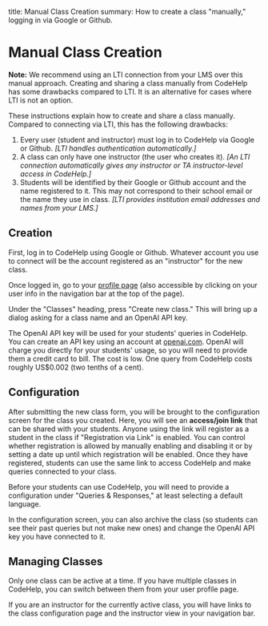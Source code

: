 title:  Manual Class Creation
summary:  How to create a class "manually," logging in via Google or Github.


# Manual Class Creation

<p class="notification is-info"><b>Note:</b> We recommend using an LTI connection from your LMS over this manual approach.  Creating and sharing a class manually from CodeHelp has some drawbacks compared to LTI.  It is an alternative for cases where LTI is not an option.</p>

These instructions explain how to create and share a class manually.
Compared to connecting via LTI, this has the following drawbacks:

  1. Every user (student and instructor) must log in to CodeHelp via Google or Github.  <i>[LTI handles authentication automatically.]</i>
  2. A class can only have one instructor (the user who creates it).  <i>[An LTI connection automatically gives any instructor or TA instructor-level access in CodeHelp.]</i>
  3. Students will be identified by their Google or Github account and the name registered to it.  This may not correspond to their school email or the name they use in class.  <i>[LTI provides institution email addresses and names from your LMS.]</i>

## Creation

First, log in to CodeHelp using Google or Github.
Whatever account you use to connect will be the account registered as an "instructor" for the new class.

Once logged in, go to your <a href="/profile/">profile page</a> (also accessible by clicking on your user info in the navigation bar at the top of the page).

Under the "Classes" heading, press "Create new class."
This will bring up a dialog asking for a class name and an OpenAI API key.

The OpenAI API key will be used for your students' queries in CodeHelp.
You can create an API key using an account at <a href="https://openai.com/">openai.com</a>.
OpenAI will charge you directly for your students' usage, so you will need to provide them a credit card to bill.
The cost is low.
One query from CodeHelp costs roughly US$0.002 (two tenths of a cent).

## Configuration

After submitting the new class form, you will be brought to the configuration screen for the class you created.
Here, you will see an <b>access/join link</b> that can be shared with your students.
Anyone using the link will register as a student in the class if "Registration via Link" is enabled.
You can control whether registration is allowed by manually enabling and disabling it or by setting a date up until which registration will be enabled.
Once they have registered, students can use the same link to access CodeHelp and make queries connected to your class.

Before your students can use CodeHelp, you will need to provide a configuration under "Queries &amp; Responses," at least selecting a default language.

In the configuration screen, you can also archive the class (so students can see their past queries but not make new ones) and change the OpenAI API key you have connected to it.

## Managing Classes

Only one class can be active at a time.
If you have multiple classes in CodeHelp, you can switch between them from your user profile page.

If you are an instructor for the currently active class, you will have links to the class configuration page and the instructor view in your navigation bar.
